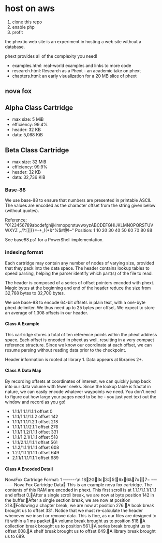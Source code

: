 # host on aws
1. clone this repo
2. enable php
3. profit

the phextio web site is an experiment in hosting a web site without a database.

phext provides all of the complexity you need!

- examples.html: real-world examples and links to more code
- research.html: Research as a Phext - an academic take on phext
- chapters.html: an early visualization for a 20 MB slice of phext

## nova fox

Alpha Class Cartridge
---------------------
- max size: 5 MiB
- efficiency: 99.4%
- header: 32 KB
- data: 5,088 KiB

Beta Class Cartridge
--------------------
- max size: 32 MiB
- efficiency: 99.9%
- header: 32 KB
- data: 32,736 KiB

### Base-88

We use base-88 to ensure that numbers are presented in printable ASCII. The values are encoded as the character offset from the string given below (without quotes).

Reference: "0123456789abcdefghijklmnopqrstuvwxyzABCDEFGHIJKLMNOPQRSTUVWXYZ ,./?:[]|{}=-+_)(*&^%$#@!~"
Position:   1       10        20        30        40        50        60        70        80      88

See base88.ps1 for a PowerShell implementation.

### indexing format

Each cartridge may contain any number of nodes of varying size, provided that they pack into the data space. The header contains lookup tables to speed parsing, helping the parser identify which part(s) of the file to read.

The header is composed of a series of offset pointers encoded with phext. Magic bytes at the beginning and end of the header reduce the size from 32,768 bytes to 32,700 bytes.

We use base-88 to encode 64-bit offsets in plain text, with a one-byte phext delimiter. We thus need up to 25 bytes per offset. We expect to store an average of 1,308 offsets in our header.

#### Class A Example

This cartridge stores a total of ten reference points within the phext address space. Each offset is encoded in phext as well, resulting in a very compact reference structure. Since we know our coordinate at each offset, we can resume parsing without reading data prior to the checkpoint.

Header information is rooted at library 1. Data appears at libraries 2+.

#### Class A Data Map

By recording offsets at coordinates of interest, we can quickly jump back into our data volume with fewer seeks. Since the lookup table is fractal in nature, we can easily encode whatever waypoints we need. You don't need to figure out how large your pages need to be be - you just yeet text out the window and record as you go!

* 1.1.1/1.1.1/1.1.1 offset 0
* 1.1.1/1.1.1/1.1.2 offset 142
* 1.1.1/1.1.1/1.2.1 offset 218
* 1.1.1/1.1.1/2.1.1 offset 276
* 1.1.1/1.1.2/1.1.1 offset 331
* 1.1.1/1.2.1/1.1.1 offset 518
* 1.1.1/2.1.1/1.1.1 offset 561
* 1.1.2/1.1.1/1.1.1 offset 608
* 1.2.1/1.1.1/1.1.1 offset 649
* 2.1.1/1.1.1/1.1.1 offset 689

#### Class A Encoded Detail

NovaFox Cartridge Format: 1 -------\n
1S2G3c3:5(6x6&7x7=
------- Nova Fox Cartridge Data
This is an example nova fox cartridge. The contents of this RAM are encoded in phext. This first scroll is at 1.1.1/1.1.1/1.1.1 and offset 0.After a single scroll break, we are now at byte position 142 in the buffer.After a single section break, we are now at position 218.Following a chapter break, we are now at position 276.A book break brought us to offset 331. Notice that we must re-calculate the header whenever we insert or remove data. This is fine, as our files are designed to fit within a 1 ms packet.A volume break brought us to position 518.A collection break brought us to position 561.A series break brought us to offset 608.A shelf break brought us to offset 649.A library break brought us to 689.
